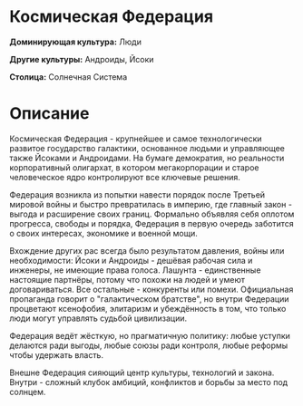 # Космическая Федерация

**Доминирующая культура:** Люди

**Другие культуры:** Андроиды, Йсоки

**Столица:** Солнечная Система

# Описание
Космическая Федерация - крупнейшее и самое технологически развитое государство галактики, основанное людьми и управляющее также Йсоками и Андроидами. На бумаге демократия, но реальности корпоративный олигархат, в котором мегакорпорации и старое человеческое ядро контролируют все ключевые решения.

Федерация возникла из попытки навести порядок после Третьей мировой войны и быстро превратилась в империю, где главный закон - выгода и расширение своих границ. Формально объявляя себя оплотом прогресса, свободы и порядка, Федерация в первую очередь заботится о своих интересах, экономике и военной мощи.

Вхождение других рас всегда было результатом давления, войны или необходимости: Йсоки и Андроиды - дешёвая рабочая сила и инженеры, не имеющие права голоса. Лашунта - единственные настоящие партнёры, потому что похожи на людей и умеют договариваться. Все остальные - конкуренты или помехи. Официальная пропаганда говорит о "галактическом братстве", но внутри Федерации процветают ксенофобия, элитаризм и убеждённость в том, что только люди могут управлять судьбой цивилизации.

Федерация ведёт жёсткую, но прагматичную политику: любые уступки делаются ради выгоды, любые союзы ради контроля, любые реформы чтобы удержать власть.

Внешне Федерация сияющий центр культуры, технологий и закона. Внутри - сложный клубок амбиций, конфликтов и борьбы за место под солнцем.